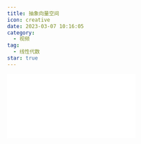 ```yaml
---
title: 抽象向量空间
icon: creative
date: 2023-03-07 10:16:05
category:
  - 视频
tag:
  - 线性代数
star: true
---
```



<div class="video-container">
  <iframe src="//player.bilibili.com/player.html?aid=483115509&bvid=BV1bT411e7Cv&cid=1073141091&page=16" scrolling="no" border="0" frameborder="no" framespacing="0" allowfullscreen="true"> </iframe>
</div>

